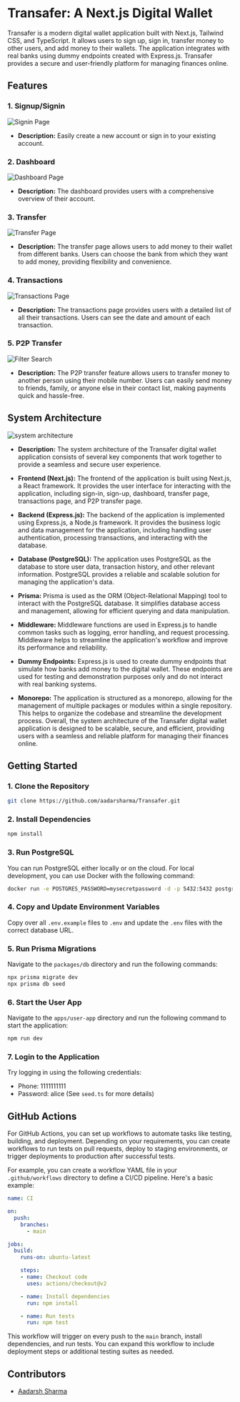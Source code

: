 # Transafer: A Next.js Digital Wallet

Transafer is a modern digital wallet application built with Next.js, Tailwind CSS, and TypeScript. It allows users to sign up, sign in, transfer money to other users, and add money to their wallets. The application integrates with real banks using dummy endpoints created with Express.js. Transafer provides a secure and user-friendly platform for managing finances online.

## Features

### 1. Signup/Signin
![Signin Page](./images/signin.png)

- **Description:** Easily create a new account or sign in to your existing account.

### 2. Dashboard
![Dashboard Page](./images/1.png)

- **Description:** The dashboard provides users with a comprehensive overview of their account. 

### 3. Transfer
![Transfer Page](./images/2.png)

- **Description:** The transfer page allows users to add money to their wallet from different banks. Users can choose the bank from which they want to add money, providing flexibility and convenience.

### 4. Transactions
![Transactions Page](./images/3.png)

- **Description:** The transactions page provides users with a detailed list of all their transactions. Users can see the date and amount of each transaction. 

### 5. P2P Transfer
![Filter Search](./images/4.png)

- **Description:** The P2P transfer feature allows users to transfer money to another person using their mobile number. Users can easily send money to friends, family, or anyone else in their contact list, making payments quick and hassle-free.

## System Architecture
![system architecture](./images/system-architecture.png)

-  **Description:** The system architecture of the Transafer digital wallet application consists of several key components that work together to provide a seamless and secure user experience.

- **Frontend (Next.js):** The frontend of the application is built using Next.js, a React framework. It provides the user interface for interacting with the application, including sign-in, sign-up, dashboard, transfer page, transactions page, and P2P transfer page.
- **Backend (Express.js):** The backend of the application is implemented using Express.js, a Node.js framework. It provides the business logic and data management for the application, including handling user authentication, processing transactions, and interacting with the database.
- **Database (PostgreSQL):** The application uses PostgreSQL as the database to store user data, transaction history, and other relevant information. PostgreSQL provides a reliable and scalable solution for managing the application's data.
- **Prisma:** Prisma is used as the ORM (Object-Relational Mapping) tool to interact with the PostgreSQL database. It simplifies database access and management, allowing for efficient querying and data manipulation.
- **Middleware:** Middleware functions are used in Express.js to handle common tasks such as logging, error handling, and request processing. Middleware helps to streamline the application's workflow and improve its performance and reliability.
- **Dummy Endpoints:** Express.js is used to create dummy endpoints that simulate how banks add money to the digital wallet. These endpoints are used for testing and demonstration purposes only and do not interact with real banking systems.
- **Monorepo:** The application is structured as a monorepo, allowing for the management of multiple packages or modules within a single repository. This helps to organize the codebase and streamline the development process.
Overall, the system architecture of the Transafer digital wallet application is designed to be scalable, secure, and efficient, providing users with a seamless and reliable platform for managing their finances online.

## Getting Started

### 1. Clone the Repository

```bash
git clone https://github.com/aadarsharma/Transafer.git
```

### 2. Install Dependencies

```bash
npm install
```

### 3. Run PostgreSQL

You can run PostgreSQL either locally or on the cloud. For local development, you can use Docker with the following command:

```bash
docker run -e POSTGRES_PASSWORD=mysecretpassword -d -p 5432:5432 postgres
```

### 4. Copy and Update Environment Variables

Copy over all `.env.example` files to `.env` and update the `.env` files with the correct database URL.

### 5. Run Prisma Migrations

Navigate to the `packages/db` directory and run the following commands:

```bash
npx prisma migrate dev
npx prisma db seed
```

### 6. Start the User App

Navigate to the `apps/user-app` directory and run the following command to start the application:

```bash
npm run dev
```

### 7. Login to the Application

Try logging in using the following credentials:

- Phone: 1111111111
- Password: alice (See `seed.ts` for more details)

## GitHub Actions

For GitHub Actions, you can set up workflows to automate tasks like testing, building, and deployment. Depending on your requirements, you can create workflows to run tests on pull requests, deploy to staging environments, or trigger deployments to production after successful tests.

For example, you can create a workflow YAML file in your `.github/workflows` directory to define a CI/CD pipeline. Here's a basic example:

```yaml
name: CI

on:
  push:
    branches:
      - main

jobs:
  build:
    runs-on: ubuntu-latest

    steps:
    - name: Checkout code
      uses: actions/checkout@v2

    - name: Install dependencies
      run: npm install

    - name: Run tests
      run: npm test
```

This workflow will trigger on every push to the `main` branch, install dependencies, and run tests. You can expand this workflow to include deployment steps or additional testing suites as needed.

## Contributors

- [Aadarsh Sharma](https://github.com/aadarsharma)
